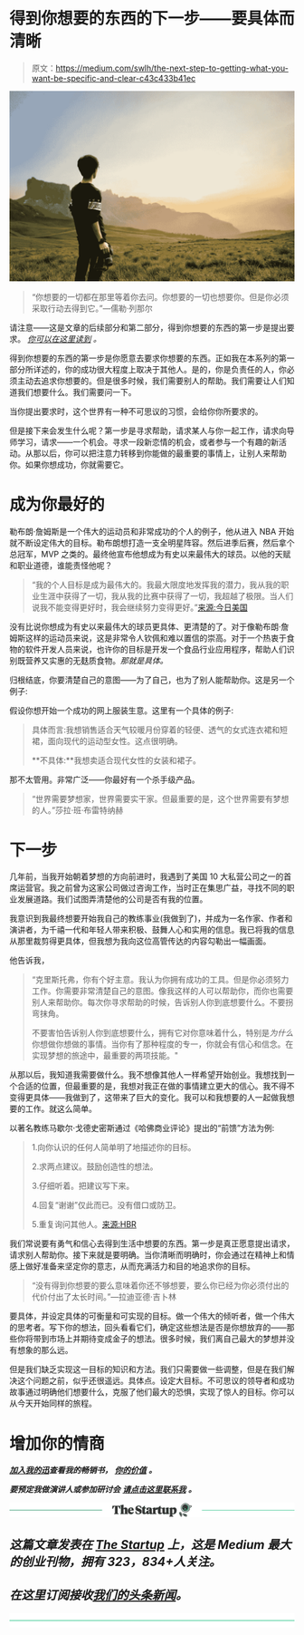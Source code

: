 # 得到你想要的东西的下一步——要具体而清晰

> 原文：<https://medium.com/swlh/the-next-step-to-getting-what-you-want-be-specific-and-clear-c43c433b41ec>

![](img/a596f403b08ca353e244218afc6905f3.png)

> “你想要的一切都在那里等着你去问。你想要的一切也想要你。但是你必须采取行动去得到它。”—儒勒·列那尔

请注意——这是文章的后续部分和第二部分，得到你想要的东西的第一步是提出要求。 [*你可以在这里读到*](/personal-growth/the-first-step-to-getting-what-you-want-is-making-the-ask-cc289bf0e44b) *。*

得到你想要的东西的第一步是你愿意去要求你想要的东西。正如我在本系列的第一部分所详述的，你的成功很大程度上取决于其他人。是的，你是负责任的人，你必须主动去追求你想要的。但是很多时候，我们需要别人的帮助。我们需要让人们知道我们想要什么。我们需要问一下。

当你提出要求时，这个世界有一种不可思议的习惯，会给你你所要求的。

但是接下来会发生什么呢？第一步是寻求帮助，请求某人与你一起工作，请求向导师学习，请求——一个机会。寻求一段新恋情的机会，或者参与一个有趣的新活动。从那以后，你可以把注意力转移到你能做的最重要的事情上，让别人来帮助你。如果你想成功，你就需要它。

# 成为你最好的

勒布朗·詹姆斯是一个伟大的运动员和非常成功的个人的例子，他从进入 NBA 开始就不断设定伟大的目标。勒布朗想打造一支全明星阵容。然后进季后赛，然后拿个总冠军，MVP 之类的。最终他宣布他想成为有史以来最伟大的球员。以他的天赋和职业道德，谁能责怪他呢？

> “我的个人目标是成为最伟大的。我最大限度地发挥我的潜力，我从我的职业生涯中获得了一切，我从我的比赛中获得了一切，我超越了极限。当人们说我不能变得更好时，我会继续努力变得更好。”[来源:今日美国](https://www.usatoday.com/story/sports/nba/heat/2013/10/28/lebron-james-greatest-of-all-time-threepeat-miami-michael-jordan/3289391/)

没有比说你想成为有史以来最伟大的球员更具体、更清楚的了。对于像勒布朗·詹姆斯这样的运动员来说，这是非常令人钦佩和难以置信的崇高。对于一个热衷于食物的软件开发人员来说，也许你的目标是开发一个食品行业应用程序，帮助人们识别既营养又实惠的无麸质食物。*那就是具体。*

归根结底，你要清楚自己的意图——为了自己，也为了别人能帮助你。这是另一个例子:

假设你想开始一个成功的网上服装生意。这里有一个具体的例子:

> 具体而言:我想销售适合天气较暖月份穿着的轻便、透气的女式连衣裙和短裙，面向现代的运动型女性。这点很明确。
> 
> **不具体:**我想卖适合现代女性的女装和裙子。

那不太管用。非常广泛——你最好有一个杀手级产品。

> “世界需要梦想家，世界需要实干家。但最重要的是，这个世界需要有梦想的人。”莎拉·班·布雷特纳赫

# 下一步

几年前，当我开始朝着梦想的方向前进时，我遇到了美国 10 大私营公司之一的首席运营官。我之前曾为这家公司做过咨询工作，当时正在集思广益，寻找不同的职业发展道路。我们试图弄清楚他的公司是否有我的位置。

我意识到我最终想要开始我自己的教练事业(我做到了)，并成为一名作家、作者和演讲者，为千禧一代和年轻人带来积极、鼓舞人心和实用的信息。我已将我的信息从那里裁剪得更具体，但我想为我向这位高管传达的内容勾勒出一幅画面。

他告诉我，

> “克里斯托弗，你有个好主意。我认为你拥有成功的工具。但是你必须努力工作。你需要非常清楚自己的意图。像我这样的人可以帮助你，而你也需要别人来帮助你。每次你寻求帮助的时候，告诉别人你到底想要什么。不要拐弯抹角。
> 
> 不要害怕告诉别人你到底想要什么，拥有它对你意味着什么，特别是*为什么*你想做你想做的事情。当你有了那种程度的专一，你就会有信心和信念。在实现梦想的旅途中，最重要的两项技能。"

从那以后，我知道我需要做什么。我不想像其他人一样希望开始创业。我想找到一个合适的位置，但最重要的是，我想对我正在做的事情建立更大的信心。我不得不变得更具体——我做到了，这带来了巨大的变化。我可以和我想要的人一起做我想要的工作。就这么简单。

以著名教练马歇尔·戈德史密斯通过《哈佛商业评论》提出的“前馈”方法为例:

> 1.向你认识的任何人简单明了地描述你的目标。
> 
> 2.求两点建议。鼓励创造性的想法。
> 
> 3.仔细听着。把建议写下来。
> 
> 4.回复“谢谢”仅此而已。没有借口或防卫。
> 
> 5.重复询问其他人。[来源:HBR](https://hbr.org/2015/05/the-leadership-behavior-thats-most-important-to-employees)

我们常说要有勇气和信心去得到生活中想要的东西。第一步是真正愿意提出请求，请求别人帮助你。接下来就是要明确。当你清晰而明确时，你会通过在精神上和情感上做好准备来坚定你的意志，从而充满活力和目的地追求你的目标。

> “没有得到你想要的要么意味着你还不够想要，要么你已经为你必须付出的代价付出了太长时间。”—拉迪亚德·吉卜林

要具体，并设定具体的可衡量和可实现的目标。做一个伟大的倾听者，做一个伟大的思考者。写下你的想法，回头看看它们，确定这些想法是否是你想放弃的——那些你将带到市场上并期待变成金子的想法。很多时候，我们离自己最大的梦想并没有想象的那么远。

但是我们缺乏实现这一目标的知识和方法。我们只需要做一些调整，但是在我们解决这个问题之前，似乎还很遥远。具体点。设定大目标。不可思议的领导者和成功故事通过明确他们想要什么，克服了他们最大的恐惧，实现了惊人的目标。你可以从今天开始同样的旅程。

# 增加你的情商

[***加入我的迅***](http://chrisdconnors.com)****查看我的畅销书，*** [***你的价值***](https://www.amazon.com/Value-You-Living-Joyfully-Through-ebook/dp/B076S4VJXZ/ref=sr_1_1?ie=UTF8&qid=1509045296&sr=8-1&keywords=christopher+d+connors) ***。****

****要预定我做演讲人或参加研讨会*** [***请点击这里联系我***](https://www.chrisdconnors.com/contact) ***。****

*[![](img/308a8d84fb9b2fab43d66c117fcc4bb4.png)](https://medium.com/swlh)*

## *这篇文章发表在 [The Startup](https://medium.com/swlh) 上，这是 Medium 最大的创业刊物，拥有 323，834+人关注。*

## *在这里订阅接收[我们的头条新闻](http://growthsupply.com/the-startup-newsletter/)。*

*[![](img/b0164736ea17a63403e660de5dedf91a.png)](https://medium.com/swlh)*